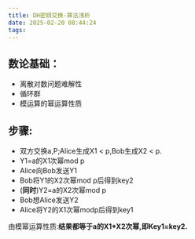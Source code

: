 ```yaml
---
title: DH密钥交换-算法浅析
date: 2025-02-20 08:44:24
tags:
---
```

## 数论基础：
* 离散对数问题难解性
* 循环群
* 模运算的幂运算性质
## 步骤:
* 双方交换a,P;Alice生成X1 < p,Bob生成X2 < p.
* Y1=a的X1次幂mod p
* Alice向Bob发送Y1
* Bob将Y1的X2次幂mod p后得到key2
* (**同时**)Y2=a的X2次幂mod p
* Bob想Alice发送Y2
* Alice将Y2的X1次幂modp后得到key1

由模幂运算性质:**结果都等于a的X1*X2次幂,即Key1=key2.**